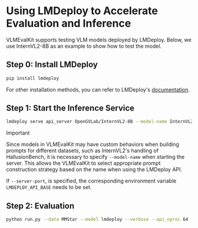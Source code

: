 # Using LMDeploy to Accelerate Evaluation and Inference

VLMEvalKit supports testing VLM models deployed by LMDeploy. Below, we use InternVL2-8B as an example to show how to test the model.

## Step 0: Install LMDeploy

```bash
pip install lmdeploy
```
For other installation methods, you can refer to LMDeploy's [documentation](https://github.com/InternLM/lmdeploy).

## Step 1: Start the Inference Service

```bash
lmdeploy serve api_server OpenGVLab/InternVL2-8B --model-name InternVL2-8B
```
> [!IMPORTANT]
> Since models in VLMEvalKit may have custom behaviors when building prompts for different datasets, such as InternVL2's handling of HallusionBench, it is necessary to specify `--model-name` when starting the server. This allows the VLMEvalKit to select appropriate prompt construction strategy based on the name when using the LMDeploy API.
>
> If `--server-port`, is specified, the corresponding environment variable `LMDEPLOY_API_BASE` needs to be set.


## Step 2: Evaluation

```bash
python run.py --data MMStar --model lmdeploy --verbose --api_nproc 64
```
